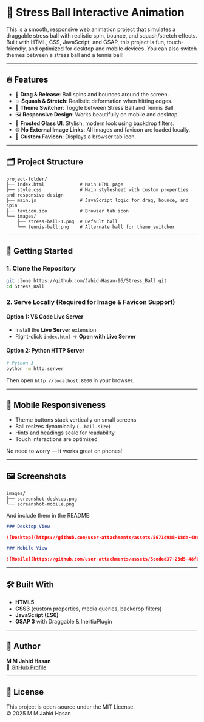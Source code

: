 # 🧘 Stress Ball Interactive Animation

This is a smooth, responsive web animation project that simulates a draggable stress ball with realistic spin, bounce, and squash/stretch effects. Built with HTML, CSS, JavaScript, and GSAP, this project is fun, touch-friendly, and optimized for desktop and mobile devices. You can also switch themes between a stress ball and a tennis ball!

---

## 🔥 Features

- 🎯 **Drag & Release**: Ball spins and bounces around the screen.
- 💥 **Squash & Stretch**: Realistic deformation when hitting edges.
- 🎨 **Theme Switcher**: Toggle between Stress Ball and Tennis Ball.
- 🖼️ **Responsive Design**: Works beautifully on mobile and desktop.
- 🧊 **Frosted Glass UI**: Stylish, modern look using backdrop filters.
- 🌐 **No External Image Links**: All images and favicon are loaded locally.
- 📌 **Custom Favicon**: Displays a browser tab icon.

---

## 🗂️ Project Structure

```
project-folder/
├── index.html             # Main HTML page
├── style.css              # Main stylesheet with custom properties and responsive design
├── main.js                # JavaScript logic for drag, bounce, and spin
├── favicon.ico            # Browser tab icon
└── images/
    ├── stress-ball-1.png  # Default ball
    └── tennis-ball.png    # Alternate ball for theme switcher
```

---

## 🚀 Getting Started

### 1. Clone the Repository

```bash
git clone https://github.com/Jahid-Hasan-96/Stress_Ball.git
cd Stress_Ball
```

### 2. Serve Locally (Required for Image & Favicon Support)

#### Option 1: VS Code Live Server

- Install the **Live Server** extension
- Right-click `index.html` → **Open with Live Server**

#### Option 2: Python HTTP Server

```bash
# Python 3
python -m http.server
```

Then open `http://localhost:8000` in your browser.

---

## 📱 Mobile Responsiveness

- Theme buttons stack vertically on small screens
- Ball resizes dynamically (`--ball-size`)
- Hints and headings scale for readability
- Touch interactions are optimized

No need to worry — it works great on phones!

---

## 🖼️ Screenshots

```
images/
├── screenshot-desktop.png
└── screenshot-mobile.png
```

And include them in the README:

```markdown
### Desktop View

![Desktop](https://github.com/user-attachments/assets/5671d988-18da-40c4-8bd4-dc02fd8478d7)

### Mobile View

![Mobile](https://github.com/user-attachments/assets/5ceded37-23d5-48f0-81c4-7a7e29e19adc)
```

---

## 🛠️ Built With

- **HTML5**
- **CSS3** (custom properties, media queries, backdrop filters)
- **JavaScript (ES6)**
- **GSAP 3** with Draggable & InertiaPlugin

---

## 👤 Author

**M M Jahid Hasan**  
🔗 [GitHub Profile](https://github.com/Jahid-Hasan-96)

---

## 📄 License

This project is open-source under the MIT License.  
© 2025 M M Jahid Hasan
